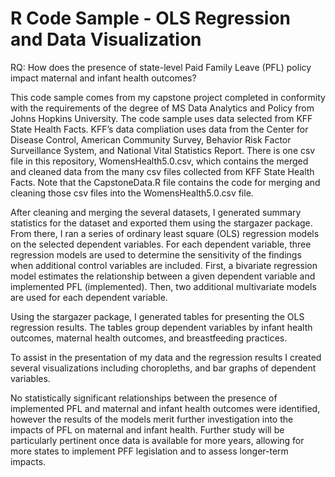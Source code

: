 # R Code Sample - OLS Regression and Data Visualization

RQ: How does the presence of state-level Paid Family Leave (PFL) policy impact maternal and infant health outcomes? 

This code sample comes from my capstone project completed in conformity with the requirements of the degree of MS Data Analytics and Policy from Johns Hopkins University. The code sample uses data selected from KFF State Health Facts. KFF’s data compliation uses data from the Center for Disease Control, American Community Survey, Behavior Risk Factor Surveillance System, and National Vital Statistics Report. There is one csv file in this repository, WomensHealth5.0.csv, which contains the merged and cleaned data from the many csv files collected from KFF State Health Facts. Note that the CapstoneData.R file contains the code for merging and cleaning those csv files into the WomensHealth5.0.csv file.

After cleaning and merging the several datasets, I generated summary statistics for the dataset and exported them using the stargazer package. From there, I ran a series of ordinary least square (OLS) regression models on the selected dependent variables. For each dependent variable, three regression models are used to determine the sensitivity of the findings when additional control variables are included. First, a bivariate regression model estimates the relationship between a given dependent variable and implemented PFL (implemented). Then, two additional multivariate models are used for each dependent variable. 

Using the stargazer package, I generated tables for presenting the OLS regression results. The tables group dependent variables by infant health outcomes, maternal health outcomes, and breastfeeding practices.

To assist in the presentation of my data and the regression results I created several visualizations including choropleths, and bar graphs of dependent variables.   

No statistically significant relationships between the presence of implemented PFL and maternal and infant health outcomes were identified, however the results of the models merit further investigation into the impacts of PFL on maternal and infant health. Further study will be particularly pertinent once data is available for more years, allowing for more states to implement PFF legislation and to assess longer-term impacts. 

